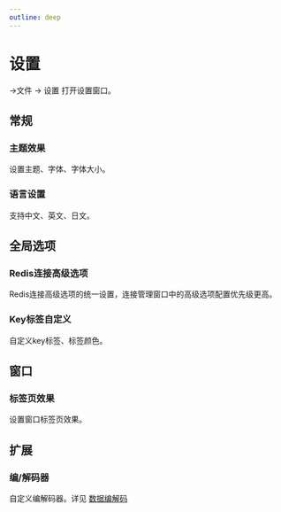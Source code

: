 ```yaml
---
outline: deep
---
```


<script setup>
import ImageWithTheme from '../.vitepress/components/ImageWithTheme.vue'
</script>

# 设置

&rarr;<span style="color: var(--vp-c-brand);">文件</span> &rarr; <span style="color: var(--vp-c-brand);">设置</span> 打开设置窗口。

## 常规

### 主题效果
设置主题、字体、字体大小。
### 语言设置
支持中文、英文、日文。

## 全局选项
### Redis连接高级选项
Redis连接高级选项的统一设置，连接管理窗口中的高级选项配置优先级更高。
### Key标签自定义
自定义key标签、标签颜色。

## 窗口
### 标签页效果
设置窗口标签页效果。

## 扩展
### 编/解码器
自定义编解码器。详见 [数据编解码](./extensions.md#数据编解码)
